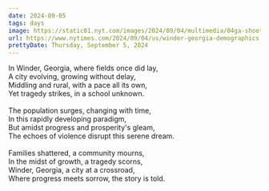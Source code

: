 ```yaml
---
date: 2024-09-05
tags: days
image: https://static01.nyt.com/images/2024/09/04/multimedia/04ga-shooting-demographics-sub-bmkl/04ga-shooting-demographics-sub-bmkl-facebookJumbo.jpg
url: https://www.nytimes.com/2024/09/04/us/winder-georgia-demographics.html
prettyDate: Thursday, September 5, 2024
---
```

In Winder, Georgia, where fields once did lay,<br>A city evolving, growing without delay,<br>Middling and rural, with a pace all its own,<br>Yet tragedy strikes, in a school unknown.<br><br>The population surges, changing with time,<br>In this rapidly developing paradigm,<br>But amidst progress and prosperity's gleam,<br>The echoes of violence disrupt this serene dream.<br><br>Families shattered, a community mourns,<br>In the midst of growth, a tragedy scorns,<br>Winder, Georgia, a city at a crossroad,<br>Where progress meets sorrow, the story is told.